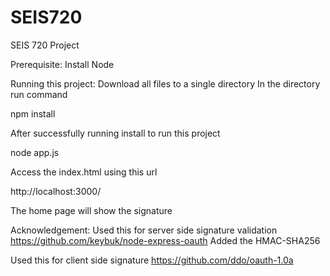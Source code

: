 # SEIS720
SEIS 720 Project

Prerequisite:
Install Node

Running this project:
Download all files to a single directory 
In the directory run command

npm install

After successfully running install
to run this project

node app.js

Access the index.html using this url

http://localhost:3000/

The home page will show the signature

Acknowledgement:
Used this for server side signature validation
https://github.com/keybuk/node-express-oauth
Added the HMAC-SHA256

Used this for client side signature
https://github.com/ddo/oauth-1.0a
